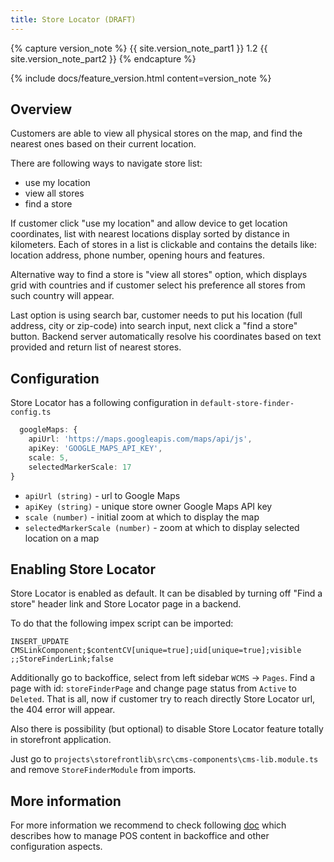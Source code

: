 ```yaml
---
title: Store Locator (DRAFT)
---
```


{% capture version_note %}
{{ site.version_note_part1 }} 1.2 {{ site.version_note_part2 }}
{% endcapture %}

{% include docs/feature_version.html content=version_note %}

## Overview

Customers are able to view all physical stores on the map, and find the nearest ones based on their current location.

There are following ways to navigate store list:

- use my location
- view all stores
- find a store

If customer click "use my location" and allow device to get location coordinates, list with nearest locations display sorted by distance in kilometers. Each of stores in a list is clickable and contains the details like: location address, phone number, opening hours and features.

Alternative way to find a store is "view all stores" option, which displays grid with countries and if customer select his preference all stores from such country will appear.

Last option is using search bar, customer needs to put his location (full address, city or zip-code) into search input, next click a "find a store" button. Backend server automatically resolve his coordinates based on text provided and return list of nearest stores.

## Configuration

Store Locator has a following configuration in `default-store-finder-config.ts`

```typescript
  googleMaps: {
    apiUrl: 'https://maps.googleapis.com/maps/api/js',
    apiKey: 'GOOGLE_MAPS_API_KEY',
    scale: 5,
    selectedMarkerScale: 17
}
```

- `apiUrl (string)` - url to Google Maps
- `apiKey (string)` - unique store owner Google Maps API key
- `scale (number)` - initial zoom at which to display the map
- `selectedMarkerScale (number)` - zoom at which to display selected location on a map

## Enabling Store Locator

Store Locator is enabled as default. It can be disabled by turning off "Find a store" header link and Store Locator page in a backend.

To do that the following impex script can be imported:

```
INSERT_UPDATE CMSLinkComponent;$contentCV[unique=true];uid[unique=true];visible
;;StoreFinderLink;false
```

Additionally go to backoffice, select from left sidebar `WCMS` -> `Pages`. Find a page with id: `storeFinderPage` and change page status from `Active` to `Deleted`. That is all, now if customer try to reach directly Store Locator url, the 404 error will appear.

Also there is possibility (but optional) to disable Store Locator feature totally in storefront application.

Just go to `projects\storefrontlib\src\cms-components\cms-lib.module.ts` and remove `StoreFinderModule` from imports.

## More information

For more information we recommend to check following [doc](https://help.sap.com/viewer/4c33bf189ab9409e84e589295c36d96e/1905/en-US/8aefbe4086691014bcc4feeef292c19d.html) which describes how to manage POS content in backoffice and other configuration aspects.
